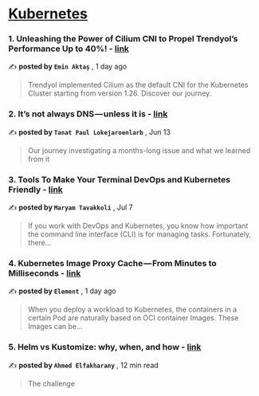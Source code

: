 
<h1><a href=https://medium.com/tag/kubernetes/recommended target="_blank" rel="noopener noreferrer">Kubernetes</a></h1>
<h3>1. Unleashing the Power of Cilium CNI to Propel Trendyol’s Performance Up to 40%! - <a href=https://medium.com/@eminaktas?source=tag_recommended_feed---------0-84----------kubernetes----------85d8285e_53aa_4590_b6fd_2f4360db5f2f------- target="_blank" rel="noopener noreferrer">link</a></h3>

✍️ **posted by `Emin Aktaş`** <date> , 1 day ago</date>

<blockquote>Trendyol implemented Cilium as the default CNI for the Kubernetes Cluster starting from version 1.26. Discover our journey.</blockquote>

<h3>2. It’s not always DNS — unless it is - <a href=https://medium.com/@tanatloke?source=tag_recommended_feed---------1-107----------kubernetes----------85d8285e_53aa_4590_b6fd_2f4360db5f2f------- target="_blank" rel="noopener noreferrer">link</a></h3>

✍️ **posted by `Tanat Paul Lokejaroenlarb`** <date> , Jun 13</date>

<blockquote>Our journey investigating a months-long issue and what we learned from it</blockquote>

<h3>3. Tools To Make Your Terminal DevOps and Kubernetes Friendly - <a href=https://medium.com/@maryam.tavakoli.3?source=tag_recommended_feed---------2-85----------kubernetes----------85d8285e_53aa_4590_b6fd_2f4360db5f2f------- target="_blank" rel="noopener noreferrer">link</a></h3>

✍️ **posted by `Maryam Tavakkoli`** <date> , Jul 7</date>

<blockquote>If you work with DevOps and Kubernetes, you know how important the command line interface (CLI) is for managing tasks. Fortunately, there…</blockquote>

<h3>4. Kubernetes Image Proxy Cache — From Minutes to Milliseconds - <a href=https://medium.com/@elementtech.dev?source=tag_recommended_feed---------3-84----------kubernetes----------85d8285e_53aa_4590_b6fd_2f4360db5f2f------- target="_blank" rel="noopener noreferrer">link</a></h3>

✍️ **posted by `Element`** <date> , 1 day ago</date>

<blockquote>When you deploy a workload to Kubernetes, the containers in a certain Pod are naturally based on OCI container Images. These Images can be…</blockquote>

<h3>5. Helm vs Kustomize: why, when, and how - <a href=https://medium.com/@elfakharany?source=tag_recommended_feed---------4-107----------kubernetes----------85d8285e_53aa_4590_b6fd_2f4360db5f2f------- target="_blank" rel="noopener noreferrer">link</a></h3>

✍️ **posted by `Ahmed Elfakharany`** <date> , 12 min read</date>

<blockquote>The challenge</blockquote>

